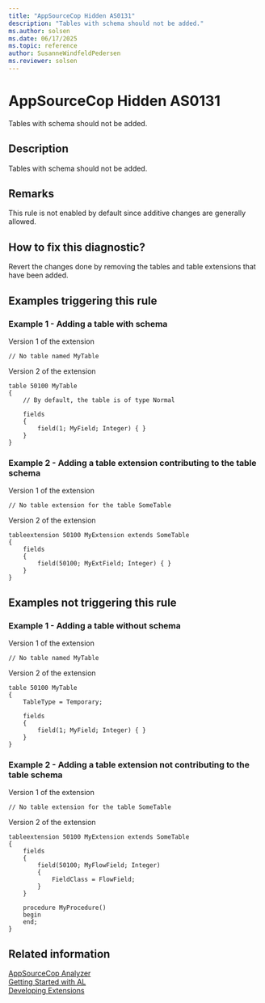 ```yaml
---
title: "AppSourceCop Hidden AS0131"
description: "Tables with schema should not be added."
ms.author: solsen
ms.date: 06/17/2025
ms.topic: reference
author: SusanneWindfeldPedersen
ms.reviewer: solsen
---
```

[//]: # (START>DO_NOT_EDIT)
[//]: # (IMPORTANT:Do not edit any of the content between here and the END>DO_NOT_EDIT.)
[//]: # (Any modifications should be made in the .xml files in the ModernDev repo.)
# AppSourceCop Hidden AS0131
Tables with schema should not be added.

## Description
Tables with schema should not be added.

[//]: # (IMPORTANT: END>DO_NOT_EDIT)

## Remarks

This rule is not enabled by default since additive changes are generally allowed.

## How to fix this diagnostic?

Revert the changes done by removing the tables and table extensions that have been added.

## Examples triggering this rule

### Example 1 - Adding a table with schema

Version 1 of the extension

```al
// No table named MyTable
```

Version 2 of the extension

```al
table 50100 MyTable
{
    // By default, the table is of type Normal

    fields
    {
        field(1; MyField; Integer) { }
    }
}
```

### Example 2 - Adding a table extension contributing to the table schema

Version 1 of the extension

```al
// No table extension for the table SomeTable
```

Version 2 of the extension

```al
tableextension 50100 MyExtension extends SomeTable
{
    fields
    {
        field(50100; MyExtField; Integer) { }
    }
}
```

## Examples not triggering this rule

### Example 1 - Adding a table without schema

Version 1 of the extension

```al
// No table named MyTable
```

Version 2 of the extension

```al
table 50100 MyTable
{
    TableType = Temporary;

    fields
    {
        field(1; MyField; Integer) { }
    }
}
```

### Example 2 - Adding a table extension not contributing to the table schema

Version 1 of the extension

```al
// No table extension for the table SomeTable
```

Version 2 of the extension

```al
tableextension 50100 MyExtension extends SomeTable
{
    fields
    {
        field(50100; MyFlowField; Integer)
        {
            FieldClass = FlowField;
        }
    }

    procedure MyProcedure()
    begin
    end;
}
```

## Related information 
[AppSourceCop Analyzer](appsourcecop.md)  
[Getting Started with AL](../devenv-get-started.md)  
[Developing Extensions](../devenv-dev-overview.md)  
